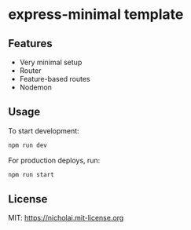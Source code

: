 # express-minimal template

## Features

- Very minimal setup
- Router
- Feature-based routes
- Nodemon

## Usage

To start development:

```sh
npm run dev
```

For production deploys, run:

```sh
npm run start
```

## License

MIT: <https://nicholai.mit-license.org>
